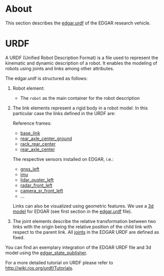 # About
This section describes the [edgar.urdf](edgar.urdf) of the EDGAR research vehicle.

# URDF
A URDF (Unified Robot Description Format) is a file used to represent the kinematic and dynamic description of a robot. It enables the modeling of robots using joints and links among other attributes. 

The edgar.urdf is structured as follows: 

1. Robot element: 
	- The `robot` as the main container for the robot description

2. The link elements represent a rigid body in a robot model. In this particular case the links defined in the URDF are:

	Reference frames:

	- [base_link](edgar.urdf#L15)
	- [rear_axle_center_ground](edgar.urdf#L5)
	- [rack_rear_center](edgar.urdf#L16)
	- [rear_axle_center](edgar.urdf#L17)

	The respective sensors installed on EDGAR, i.e.:

	- [gnss_left](edgar.urdf#L19)
	- [imu](edgar.urdf#L22)
	- [lidar_ouster_left](edgar.urdf#L24)
	- [radar_front_left](edgar.urdf#L29)
	- [camera_sr_front_left](edgar.urdf#L36)
	- ...
	
	Links can also be visualized using geometric features. We use a [3d model](../3d_model/low_res/edgar.dae) for EDGAR (see first section in the [edgar.urdf](edgar.urdf) file).  

3. The joint elements describe the relative transformation between two links with the origin being the relative position of the child link with respect to the parent link. All [joints](edgar.urdf#L73) in the EDGAR URDF are defined as fixed.

You can find an exemplary integration of the EDGAR URDF file and 3d model using the [edgar_state_publisher](../../tools/edgar_state_publisher). 

For a more detailed tutorial on URDF please refer to http://wiki.ros.org/urdf/Tutorials. 
